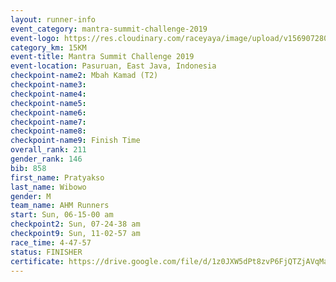 ```yaml
---
layout: runner-info 
event_category: mantra-summit-challenge-2019 
event-logo: https://res.cloudinary.com/raceyaya/image/upload/v1569072809/logo/mantra-image_segrbx.jpg
category_km: 15KM 
event-title: Mantra Summit Challenge 2019 
event-location: Pasuruan, East Java, Indonesia 
checkpoint-name2: Mbah Kamad (T2) 
checkpoint-name3: 
checkpoint-name4: 
checkpoint-name5: 
checkpoint-name6: 
checkpoint-name7: 
checkpoint-name8: 
checkpoint-name9: Finish Time
overall_rank: 211
gender_rank: 146
bib: 858
first_name: Pratyakso
last_name: Wibowo
gender: M
team_name: AHM Runners
start: Sun, 06-15-00 am
checkpoint2: Sun, 07-24-38 am
checkpoint9: Sun, 11-02-57 am
race_time: 4-47-57
status: FINISHER
certificate: https://drive.google.com/file/d/1z0JXW5dPt8zvP6FjQTZjAVqMaxN88dUX/view?usp=sharing
---
```

